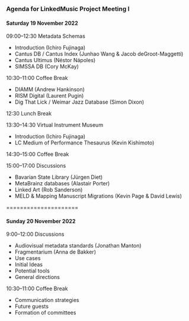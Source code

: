 
### Agenda for LinkedMusic Project Meeting I

#### Saturday 19 November 2022

09:00–12:30 Metadata Schemas

* Introduction (Ichiro Fujinaga)
* Cantus DB / Cantus Index (Junhao Wang & Jacob deGroot-Maggetti)
* Cantus Ultimus (Néstor Nápoles)
* SIMSSA DB (Cory McKay)

10:30–11:00 Coffee Break

* DIAMM (Andrew Hankinson)
* RISM Digital (Laurent Pugin)
* Dig That Lick / Weimar Jazz  Database (Simon Dixon)

12:30 Lunch Break

13:30–14:30 Virtual Instrument Museum

* Introduction (Ichiro Fujinaga)
* LC Medium of Performance Thesaurus (Kevin Kishimoto)

14:30–15:00 Coffee Break

15:00–17:00 Discussions

* Bavarian State Library (Jürgen Diet)
* MetaBrainz databases (Alastair Porter)
* Linked Art (Rob Sanderson)
* MELD & Mapping Manuscript Migrations (Kevin Page & David Lewis)

=====================

#### Sunday 20 November 2022

9:00–12:00 Discussions

* Audiovisual metadata standards (Jonathan Manton)
* Fragmentarium (Anna de Bakker)
* Use cases
* Initial Ideas
* Potential tools
* General directions


10:30–11:00 Coffee Break

* Communication strategies
* Future guests
* Formation of committees
